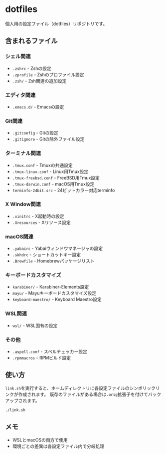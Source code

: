 # dotfiles

個人用の設定ファイル（dotfiles）リポジトリです。

## 含まれるファイル

### シェル関連
- `.zshrc` - Zshの設定
- `.zprofile` - Zshのプロファイル設定
- `.zsh/` - Zsh関連の追加設定

### エディタ関連
- `.emacs.d/` - Emacsの設定

### Git関連
- `.gitconfig` - Gitの設定
- `.gitignore` - Gitの除外ファイル設定

### ターミナル関連
- `.tmux.conf` - Tmuxの共通設定
- `.tmux-linux.conf` - Linux用Tmux設定
- `.tmux-freebsd.conf` - FreeBSD用Tmux設定
- `.tmux-darwin.conf` - macOS用Tmux設定
- `terminfo-24bit.src` - 24ビットカラー対応terminfo

### X Window関連
- `.xinitrc` - X起動時の設定
- `.Xresources` - Xリソース設定

### macOS関連
- `.yabairc` - Yabaiウィンドウマネージャの設定
- `.skhdrc` - ショートカットキー設定
- `.Brewfile` - Homebrewパッケージリスト

### キーボードカスタマイズ
- `karabiner/` - Karabiner-Elements設定
- `mayu/` - Mayuキーボードカスタマイズ設定
- `keyboard-maestro/` - Keyboard Maestro設定

### WSL関連
- `wsl/` - WSL固有の設定

### その他
- `.aspell.conf` - スペルチェッカー設定
- `.rpmmacros` - RPMビルド設定

## 使い方

`link.sh`を実行すると、ホームディレクトリに各設定ファイルのシンボリックリンクが作成されます。
既存のファイルがある場合は`.orig`拡張子を付けてバックアップされます。

```bash
./link.sh
```

## メモ

- WSLとmacOSの両方で使用
- 環境ごとの差異は各設定ファイル内で分岐処理
